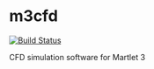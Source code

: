 # m3cfd

[![Build Status](https://travis-ci.org/cuspaceflight/m3cfd.svg?branch=master)](https://travis-ci.org/cuspaceflight/m3cfd)

CFD simulation software for Martlet 3
